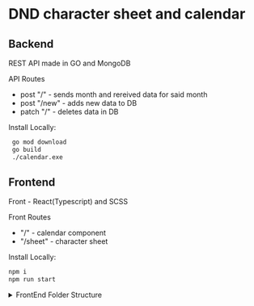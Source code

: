# DND character sheet and calendar

## Backend

REST API made in GO and MongoDB

API Routes
- post "/" - sends month and rereived data for said month 
- post "/new" - adds new data to DB
- patch "/" - deletes data in DB

Install Locally: 

```sh
 go mod download
 go build
 ./calendar.exe
```

## Frontend

Front - React(Typescript) and SCSS

Front Routes
- "/" - calendar component
- "/sheet" - character sheet

Install Locally:

```sh
npm i
npm run start
```

<details><summary>FrontEnd Folder Structure</summary>
<p>CLI command: tree /F</p>

```
.
│   f.txt
│   package-lock.json
│   package.json
│   tsconfig.json
│   
├───public
│       favicon.svg
│       index.html
│       logo192.png
│       logo512.png
│       manifest.json
│       robots.txt
│       
└───src
    │   App.tsx
    │   index.tsx
    │   react-app-env.d.ts
    │   serviceWorker.ts
    │   
    ├───assets
    │       GitHub-Mark-64px.png
    │       index.css
    │       Roboto-Light.ttf
    │       
    ├───Calendar
    │   │   Calendar.scss
    │   │   Calendar.tsx
    │   │   index.ts
    │   │   
    │   ├───Footer
    │   │       index.tsx
    │   │       
    │   ├───Month
    │   │   │   index.tsx
    │   │   │   
    │   │   └───Days
    │   │           index.tsx
    │   │           
    │   └───Players
    │           index.tsx
    │           
    ├───CharacterSheet
    │   │   CharacterSheet.scss
    │   │   CharacterSheet.tsx
    │   │   index.ts
    │   │   
    │   ├───Attacks
    │   │   │   Attacks.tsx
    │   │   │   
    │   │   └───AddAttack
    │   │           AddAttack.tsx
    │   │           
    │   ├───Equipment
    │   │   │   Equipment.tsx
    │   │   │   
    │   │   └───AddEquipment
    │   │           AddEquipment.tsx
    │   │           
    │   ├───QuickAccess
    │   │       QuickAccess.tsx
    │   │       
    │   ├───SavingThrows
    │   │       SavingThrows.tsx
    │   │       
    │   ├───Skills
    │   │       Skills.tsx
    │   │       
    │   ├───Stats
    │   │       Stats.tsx
    │   │       
    │   └───Story
    │           Story.tsx
    │           
    ├───components
    │       InputField.tsx
    │       NumberSelect.tsx
    │       StatButtons.tsx
    │       TextAreaField.tsx
    │       
    ├───context
    │   └───Character
    │           index.tsx
    │           reducer.ts
    │           
    ├───hooks
    │   ├───UseCalendar
    │   │       index.tsx
    │   │       
    │   └───UseExpandableList
    │           index.tsx
    │           
    ├───Services
    │   ├───CalendarFetch
    │   │       index.ts
    │   │       
    │   └───History
    │           index.ts
    │           
    ├───tests
    │       App.test.tsx
    │       setupTests.ts
    │       
    └───ts
            interfaces.ts
```           
 
</P>
</details>
